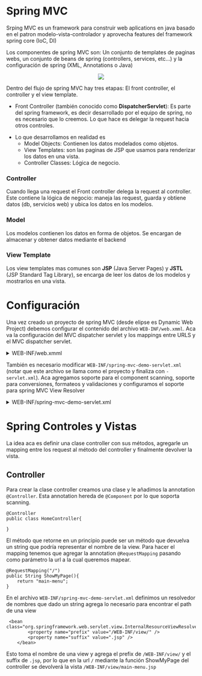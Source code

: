 # Spring MVC

Srping MVC es un framework para construir web aplications en java basado en el patron modelo-vista-controlador y aprovecha features del framework spring core (IoC, DI)

Los componentes de spring MVC son: Un conjunto de templates de paginas webs, un conjunto de beans de spring (controllers, services, etc...) y la configuración de spring (XML, Annotations o Java)

<p align="center">
  <img src="https://docs.spring.io/spring-framework/docs/3.2.x/spring-framework-reference/html/images/mvc.png" />
</p>

Dentro del flujo de spring MVC hay tres etapas: El front controller, el controller y el view template.

- Front Controller (también conocido como **DispatcherServlet**): Es parte del spring framework, es decir desarrollado por el equipo de spring, no es necesario que lo creemos. Lo que hace es delegar la request hacia otros controles.

* Lo que desarrollamos en realidad es
  - Model Objects: Contienen los datos modelados como objetos.
  - View Templates: son las paginas de JSP que usamos para renderizar los datos en una vista.
  - Controller Classes: Lógica de negocio.

### Controller

Cuando llega una request el Front controller delega la request al controller.
Este contiene la lógica de negocio: maneja las request, guarda y obtiene datos (db, servicios web) y ubica los datos en los modelos.

### Model

Los modelos contienen los datos en forma de objetos. Se encargan de almacenar y obtener datos mediante el backend

### View Template

Los view templates mas comunes son **JSP** (Java Server Pages) y **JSTL** (JSP Standard Tag Library), se encarga de leer los datos de los modelos y mostrarlos en una vista.

# Configuración

Una vez creado un proyecto de spring MVC (desde elipse es Dynamic Web Project) debemos configurar el contenido del archivo `WEB-INF/web.xmml`. Aca va la configuración del MVC dispatcher servlet y los mappings entre URLS y el MVC dispatcher servlet.

<details>
 <summary>WEB-INF/web.xmml</summary>
```
<?xml version="1.0" encoding="UTF-8"?>

<web-app xmlns:xsi="http://www.w3.org/2001/XMLSchema-instance"
	xmlns="http://xmlns.jcp.org/xml/ns/javaee"
	xsi:schemaLocation="http://xmlns.jcp.org/xml/ns/javaee http://xmlns.jcp.org/xml/ns/javaee/web-app_3_1.xsd"
	id="WebApp_ID" version="3.1">

    <display-name>spring-mvc-demo</display-name>

    <absolute-ordering />

    <!-- Spring MVC Configs -->

    <!-- Step 1: Configure Spring MVC Dispatcher Servlet -->
    <servlet>
    	<servlet-name>dispatcher</servlet-name>
    	<servlet-class>org.springframework.web.servlet.DispatcherServlet</servlet-class>
    	<init-param>
    		<param-name>contextConfigLocation</param-name>
    		<param-value>/WEB-INF/spring-mvc-demo-servlet.xml</param-value>
    	</init-param>
    	<load-on-startup>1</load-on-startup>
    </servlet>

    <!-- Step 2: Set up URL mapping for Spring MVC Dispatcher Servlet -->
    <servlet-mapping>
    	<servlet-name>dispatcher</servlet-name>
    	<url-pattern>/</url-pattern>
    </servlet-mapping>

</web-app>
```
 </details>

También es necesario modificar `WEB-INF/spring-mvc-demo-servlet.xml` (notar que este archivo se llama como el proyecto y finaliza con `-servlet.xml`). Aca agregamos soporte para el component scanning, soporte para conversiones, formateos y validaciones y configuramos el soporte para spring MVC View Resolver

<details>
 <summary>WEB-INF/spring-mvc-demo-servlet.xml</summary>
```
<?xml version="1.0" encoding="UTF-8"?>
<beans xmlns="http://www.springframework.org/schema/beans"
	xmlns:xsi="http://www.w3.org/2001/XMLSchema-instance" 
	xmlns:context="http://www.springframework.org/schema/context"
	xmlns:mvc="http://www.springframework.org/schema/mvc"
	xsi:schemaLocation="
		http://www.springframework.org/schema/beans
    	http://www.springframework.org/schema/beans/spring-beans.xsd
    	http://www.springframework.org/schema/context
    	http://www.springframework.org/schema/context/spring-context.xsd
    	http://www.springframework.org/schema/mvc
        http://www.springframework.org/schema/mvc/spring-mvc.xsd">

    <!-- Step 3: Add support for component scanning -->
    <context:component-scan base-package="com.luv2code.springdemo" />

    <!-- Step 4: Add support for conversion, formatting and validation support -->
    <mvc:annotation-driven/>

    <!-- Step 5: Define Spring MVC view resolver -->
    <bean
    	class="org.springframework.web.servlet.view.InternalResourceViewResolver">
    	<property name="prefix" value="/WEB-INF/view/" />
    	<property name="suffix" value=".jsp" />
    </bean>

</beans>
```
 </details>

# Spring Controles y Vistas

La idea aca es definir una clase controller con sus métodos, agregarle un mapping entre los request al método del controller y finalmente devolver la vista.

## Controller

Para crear la clase controller creamos una clase y le añadimos la annotation `@Controller`. Esta annotation hereda de `@Component` por lo que soporta scanning.

```
@Controller
public class HomeController{

}
```

El método que retorne en un principio puede ser un método que devuelva un string que podría representar el nombre de la view.
Para hacer el mapping tenemos que agregar la annotation `@RequestMapping` pasando como parámetro la url a la cual queremos mapear.

```
@RequestMapping("/")
public String ShowMyPage(){
    return "main-menu";
}
```

En el archivo `WEB-INF/spring-mvc-demo-servlet.xml` definimos un resolvedor de nombres que dado un string agrega lo necesario para encontrar el path de una view

```
 <bean class="org.springframework.web.servlet.view.InternalResourceViewResolver">
    	<property name="prefix" value="/WEB-INF/view/" />
    	<property name="suffix" value=".jsp" />
    </bean>
```

Esto toma el nombre de una view y agrega el prefix de `/WEB-INF/view/` y el suffix de `.jsp`, por lo que en la url `/` mediante la función ShowMyPage del controller se devolverá la vista `/WEB-INF/view/main-menu.jsp`
